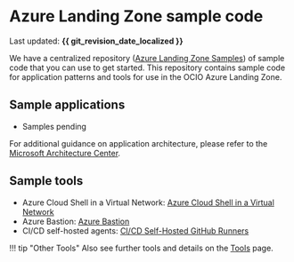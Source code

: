 # Azure Landing Zone sample code

Last updated: **{{ git_revision_date_localized }}**

We have a centralized repository ([Azure Landing Zone Samples](https://github.com/bcgov/azure-lz-samples)) of sample code that you can use to get started. This repository contains sample code for application patterns and tools for use in the OCIO Azure Landing Zone.

## Sample applications
<!-- TODO: Update these links once the sample app code is migrated to the new repo -->
* Samples pending

For additional guidance on application architecture, please refer to the [Microsoft Architecture Center](https://docs.microsoft.com/en-us/azure/architecture/).

## Sample tools

* Azure Cloud Shell in a Virtual Network: [Azure Cloud Shell in a Virtual Network](https://github.com/bcgov/azure-lz-samples/blob/main/tools/cloud_shell_vnet/README.md)
* Azure Bastion: [Azure Bastion](https://github.com/bcgov/azure-lz-samples/blob/main/tools/bastion/README.md)
* CI/CD self-hosted agents: [CI/CD Self-Hosted GitHub Runners](https://github.com/bcgov/azure-lz-samples/blob/main/tools/cicd_self_hosted_agents/README.md)

!!! tip "Other Tools"
    Also see further tools and details on the [Tools](../tools/tools.md) page.
